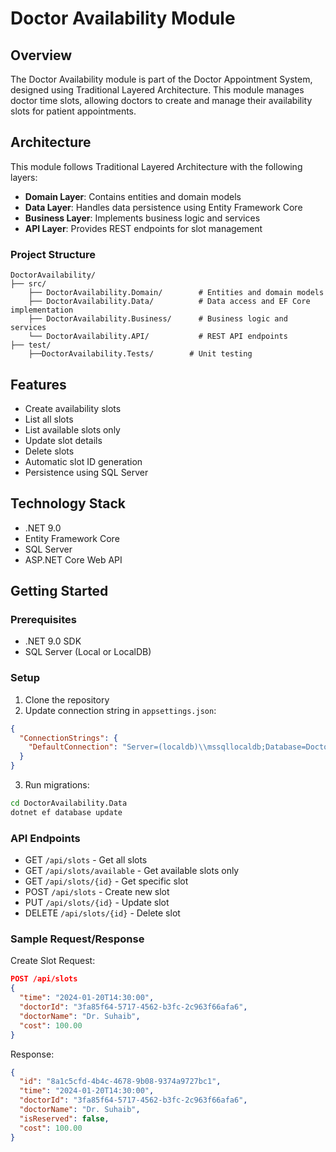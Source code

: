 # Doctor Availability Module

## Overview
The Doctor Availability module is part of the Doctor Appointment System, designed using Traditional Layered Architecture. This module manages doctor time slots, allowing doctors to create and manage their availability slots for patient appointments.

## Architecture
This module follows Traditional Layered Architecture with the following layers:
- **Domain Layer**: Contains entities and domain models
- **Data Layer**: Handles data persistence using Entity Framework Core
- **Business Layer**: Implements business logic and services
- **API Layer**: Provides REST endpoints for slot management

### Project Structure
```
DoctorAvailability/
├── src/
    ├── DoctorAvailability.Domain/        # Entities and domain models
    ├── DoctorAvailability.Data/          # Data access and EF Core implementation
    ├── DoctorAvailability.Business/      # Business logic and services
    └── DoctorAvailability.API/           # REST API endpoints
├── test/
    ├──DoctorAvailability.Tests/        # Unit testing
```

## Features
- Create availability slots
- List all slots
- List available slots only
- Update slot details
- Delete slots
- Automatic slot ID generation
- Persistence using SQL Server

## Technology Stack
- .NET 9.0
- Entity Framework Core
- SQL Server
- ASP.NET Core Web API

## Getting Started

### Prerequisites
- .NET 9.0 SDK
- SQL Server (Local or LocalDB)

### Setup
1. Clone the repository
2. Update connection string in `appsettings.json`:
```json
{
  "ConnectionStrings": {
    "DefaultConnection": "Server=(localdb)\\mssqllocaldb;Database=DoctorAvailabilityDb;Trusted_Connection=True;MultipleActiveResultSets=true"
  }
}
```
3. Run migrations:
```bash
cd DoctorAvailability.Data
dotnet ef database update
```

### API Endpoints
- GET `/api/slots` - Get all slots
- GET `/api/slots/available` - Get available slots only
- GET `/api/slots/{id}` - Get specific slot
- POST `/api/slots` - Create new slot
- PUT `/api/slots/{id}` - Update slot
- DELETE `/api/slots/{id}` - Delete slot

### Sample Request/Response

Create Slot Request:
```json
POST /api/slots
{
  "time": "2024-01-20T14:30:00",
  "doctorId": "3fa85f64-5717-4562-b3fc-2c963f66afa6",
  "doctorName": "Dr. Suhaib",
  "cost": 100.00
}
```

Response:
```json
{
  "id": "8a1c5cfd-4b4c-4678-9b08-9374a9727bc1",
  "time": "2024-01-20T14:30:00",
  "doctorId": "3fa85f64-5717-4562-b3fc-2c963f66afa6",
  "doctorName": "Dr. Suhaib",
  "isReserved": false,
  "cost": 100.00
}
```
